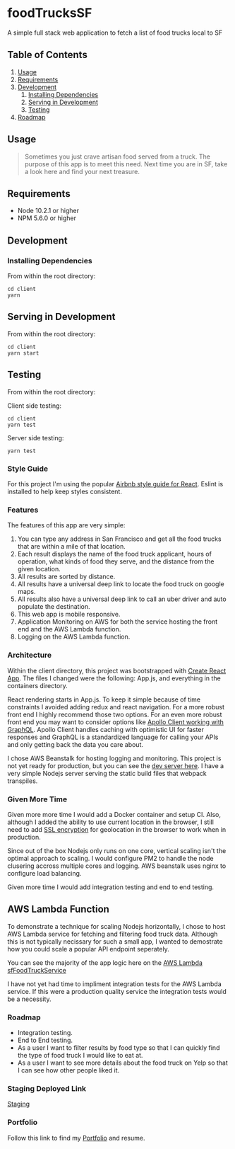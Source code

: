 # foodTrucksSF
A simple full stack web application to fetch a list of food trucks local to SF

## Table of Contents

1. [Usage](#Usage)
1. [Requirements](#requirements)
1. [Development](#development)
    1. [Installing Dependencies](#installing-dependencies)
    1. [Serving in Development](#serving-in-development)
    1. [Testing](#testing)
1. [Roadmap](#roadmap)

## Usage

>Sometimes you just crave artisan food served from a truck. The purpose of this app is to meet this need. Next time you are in SF, take a look here and find your next treasure.

## Requirements

- Node 10.2.1 or higher
- NPM 5.6.0 or higher

## Development

### Installing Dependencies

From within the root directory:

```
cd client
yarn
```

## Serving in Development

From within the root directory:

```
cd client
yarn start
```

## Testing

From within the root directory:

Client side testing:
```
cd client
yarn test
```

Server side testing:
```
yarn test
```

### Style Guide

For this project I'm using the popular [Airbnb style guide for React](https://github.com/airbnb/javascript/tree/master/react). Eslint is installed to help keep styles consistent. 

### Features

The features of this app are very simple:

1. You can type any address in San Francisco and get all the food trucks that are within a mile of that location.
1. Each result displays the name of the food truck applicant, hours of operation, what kinds of food they serve, and the distance from the given location.
1. All results are sorted by distance.
1. All results have a universal deep link to locate the food truck on google maps. 
1. All results also have a universal deep link to call an uber driver and auto populate the destination.
1. This web app is mobile responsive.
1. Application Monitoring on AWS for both the service hosting the front end and the AWS Lambda function.
1. Logging on the AWS Lambda function.

### Architecture

Within the client directory, this project was bootstrapped with [Create React App](https://github.com/facebook/create-react-app). The files I changed were the following: App.js, and everything in the containers directory.

React rendering starts in App.js. To keep it simple because of time constraints I avoided adding redux and react navigation. For a more robust front end I highly recommend those two options. For an even more robust front end you may want to consider options like [Apollo Client working with GraphQL](https://www.apollographql.com/docs/react). Apollo Client handles caching with optimistic UI for faster responses and GraphQL is a standardized language for calling your APIs and only getting back the data you care about.

I chose AWS Beanstalk for hosting logging and monitoring. This project is not yet ready for production, but you can see the [dev server here](http://walktosffoodtrucks.us-west-2.elasticbeanstalk.com). I have a very simple Nodejs server serving the static build files that webpack transpiles.

### Given More Time

Given more more time I would add a Docker container and setup CI. Also, although I added the ability to use current location in the browser, I still need to add [SSL encryption](https://developers.google.com/web/updates/2016/04/geolocation-on-secure-contexts-only) for geolocation in the browser to work when in production.

Since out of the box Nodejs only runs on one core, vertical scaling isn't the optimal approach to scaling. I would configure PM2 to handle the node clusering accross multiple cores and logging. AWS beanstalk uses nginx to configure load balancing.

Given more time I would add integration testing and end to end testing. 

## AWS Lambda Function

To demonstrate a technique for scaling Nodejs horizontally, I chose to host AWS Lambda service for fetching and filtering food truck data. Although this is not typically necissary for such a small app, I wanted to demostrate how you could scale a popular API endpoint seperately.

You can see the majority of the app logic here on the [AWS Lambda sfFoodTruckService](https://github.com/synapticsynergy/sfFoodTruckService)

I have not yet had time to impliment integration tests for the AWS Lambda service. If this were a production quality service the integration tests would be a necessity. 

### Roadmap

- Integration testing.
- End to End testing.
- As a user I want to filter results by food type so that I can quickly find the type of food truck I would like to eat at. 
- As a user I want to see more details about the food truck on Yelp so that I can see how other people liked it.

### Staging Deployed Link

[Staging](http://walktosffoodtrucks.us-west-2.elasticbeanstalk.com)

### Portfolio

Follow this link to find my [Portfolio](https://blakedanson.com) and resume.
